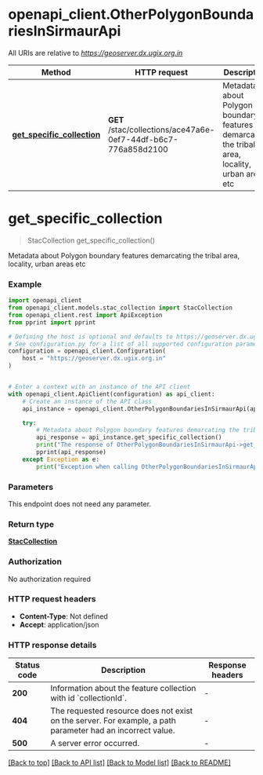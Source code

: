# openapi_client.OtherPolygonBoundariesInSirmaurApi

All URIs are relative to *https://geoserver.dx.ugix.org.in*

Method | HTTP request | Description
------------- | ------------- | -------------
[**get_specific_collection**](OtherPolygonBoundariesInSirmaurApi.md#get_specific_collection) | **GET** /stac/collections/ace47a6e-0ef7-44df-b6c7-776a858d2100 | Metadata about Polygon boundary features demarcating the tribal area, locality, urban areas etc


# **get_specific_collection**
> StacCollection get_specific_collection()

Metadata about Polygon boundary features demarcating the tribal area, locality, urban areas etc

### Example


```python
import openapi_client
from openapi_client.models.stac_collection import StacCollection
from openapi_client.rest import ApiException
from pprint import pprint

# Defining the host is optional and defaults to https://geoserver.dx.ugix.org.in
# See configuration.py for a list of all supported configuration parameters.
configuration = openapi_client.Configuration(
    host = "https://geoserver.dx.ugix.org.in"
)


# Enter a context with an instance of the API client
with openapi_client.ApiClient(configuration) as api_client:
    # Create an instance of the API class
    api_instance = openapi_client.OtherPolygonBoundariesInSirmaurApi(api_client)

    try:
        # Metadata about Polygon boundary features demarcating the tribal area, locality, urban areas etc
        api_response = api_instance.get_specific_collection()
        print("The response of OtherPolygonBoundariesInSirmaurApi->get_specific_collection:\n")
        pprint(api_response)
    except Exception as e:
        print("Exception when calling OtherPolygonBoundariesInSirmaurApi->get_specific_collection: %s\n" % e)
```



### Parameters

This endpoint does not need any parameter.

### Return type

[**StacCollection**](StacCollection.md)

### Authorization

No authorization required

### HTTP request headers

 - **Content-Type**: Not defined
 - **Accept**: application/json

### HTTP response details

| Status code | Description | Response headers |
|-------------|-------------|------------------|
**200** | Information about the feature collection with id &#x60;collectionId&#x60;. |  -  |
**404** | The requested resource does not exist on the server. For example, a path parameter had an incorrect value. |  -  |
**500** | A server error occurred. |  -  |

[[Back to top]](#) [[Back to API list]](../README.md#documentation-for-api-endpoints) [[Back to Model list]](../README.md#documentation-for-models) [[Back to README]](../README.md)

